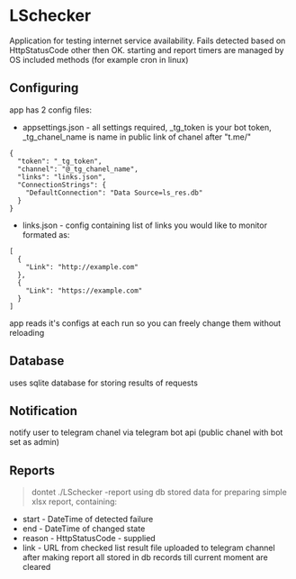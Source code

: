 # LSchecker
Application for testing internet service availability. Fails detected based on HttpStatusCode other then OK. 
starting and report timers are managed by OS included methods (for example cron in linux)
## Configuring
app has 2 config files: 
- appsettings.json - all settings required, _tg_token is your bot token, _tg_chanel_name is name in public link of chanel after "t.me/"
```
{
  "token": "_tg_token",
  "channel": "@_tg_chanel_name",
  "links": "links.json",
  "ConnectionStrings": {
    "DefaultConnection": "Data Source=ls_res.db"
  }
}
```
- links.json - config containing list of links you would like to monitor formated as:
```
[
  {
    "Link": "http://example.com"
  },
  {
    "Link": "https://example.com"
  }
]
```
app reads it's configs at each run so you can freely change them without reloading
## Database
uses sqlite database for storing results of requests
## Notification
notify user to telegram chanel via telegram bot api (public chanel with bot set as admin)
## Reports
> dontet ./LSchecker -report
using db stored data for preparing simple xlsx report, containing:
- start - DateTime of detected failure
- end - DateTime of changed state
- reason - HttpStatusCode - supplied
- link - URL from checked list
result file uploaded to telegram channel
after making report all stored in db records till current moment are cleared